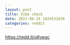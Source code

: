 ```yaml
--- 
layout: post 
title: Vibe check 
date: 2021-06-24 1624531636 
categories: reddit 
--- 
```

https://redd.it/o6yegc